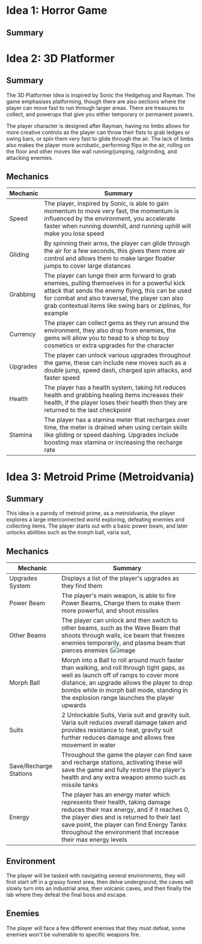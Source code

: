# Idea 1: Horror Game
## Summary




# Idea 2: 3D Platformer
## Summary
The 3D Platformer Idea is inspired by Sonic the Hedgehog and Rayman. The game emphasises platforming, though there are also sections where the player can move fast to run through larger areas. There are treasures to collect, and powerups that give you either temporary or permanent powers.

The player character is designed after Rayman, having no limbs allows for more creative controls as the player can throw their fists to grab ledges or swing bars, or spin them very fast to glide through the air. The lack of limbs also makes the player more acrobatic, performing flips in the air, rolling on the floor and other moves like wall running/jumping, railgrinding, and attacking enemies.

## Mechanics
| Mechanic | Summary |
| -------- | ------- |
| Speed | The player, inspired by Sonic, is able to gain momentum to move very fast, the momentum is influenced by the environment, you accelerate faster when running downhill, and running uphill will make you lose speed |
| Gliding | By spinning their arms, the player can glide through the air for a few seconds, this gives them more air control and allows them to make larger floatier jumps to cover large distances |
| Grabbing | The player can lunge their arm forward to grab enemies, pulling themselves in for a powerful kick attack that sends the enemy flying, this can be used for combat and also traversal, the player can also grab contextual items like swing bars or ziplines, for example |
| Currency | The player can collect gems as they run around the environment, they also drop from enemies, the gems will allow you to head to a shop to buy cosmetics or extra upgrades for the character |
| Upgrades | The player can unlock various upgrades throughout the game, these can include new moves such as a double jump, speed dash, charged spin attacks, and faster speed |
| Health | The player has a health system, taking hit reduces health and grabbing healing items increases their health, if the player loses their health then they are returned to the last checkpoint |
| Stamina | The player has a stamina meter that recharges over time, the meter is drained when using certain skills like gliding or speed dashing. Upgrades include boosting max stamina or increasing the recharge rate |



# Idea 3: Metroid Prime (Metroidvania)
## Summary
This idea is a parody of metroid prime, as a metroidvania, the player explores a large interconnected world exploring, defeating enemies and collecting items. The player starts out with a basic power beam, and later unlocks abilities such as the morph ball, varia suit,
## Mechanics
| Mechanic | Summary |
| ------ | ----------- |
| Upgrades System | Displays a list of the player's upgrades as they find them |
| Power Beam | The player's main weapon, is able to fire Power Beams, Charge them to make them more powerful, and shoot missiles |
| Other Beams | The player can unlock and then switch to other beams, such as the Wave Beam that shoots through walls, ice beam that freezes enemies temporarily, and plasma beam that pierces enemies (![image](https://github.com/user-attachments/assets/41b54872-191f-43e3-b682-acf670c23413) |
| Morph Ball | Morph into a Ball to roll around much faster than walking, and roll through tight gaps, as well as launch off of ramps to cover more distance, an upgrade allows the player to drop bombs while in morph ball mode, standing in the explosion range launches the player upwards |
| Suits | 2 Unlockable Suits, Varia suit and gravity suit. Varia suit reduces overall damage taken and provides resistance to heat, gravity suit further reduces damage and allows free movement in water |
| Save/Recharge Stations | Throughout the game the player can find save and recharge stations, activating these will save the game and fully restore the player's health and any extra weapon ammo such as missile tanks |
| Energy | The player has an energy meter which represents their health, taking damage reduces their max energy, and if it reaches 0, the player dies and is returned to their last save point, the player can find Energy Tanks throughout the environment that increase their max energy levels |

## Environment
The player will be tasked with navigating several environments, they will first start off in a grassy forest area, then delve underground, the caves will slowly turn into an industrial area, then volcanic caves, and then finally the lab where they defeat the final boss and escape.

## Enemies
The player will face a few different enemies that they must defeat, some enemies won't be vulnerable to specific weapons fire.
